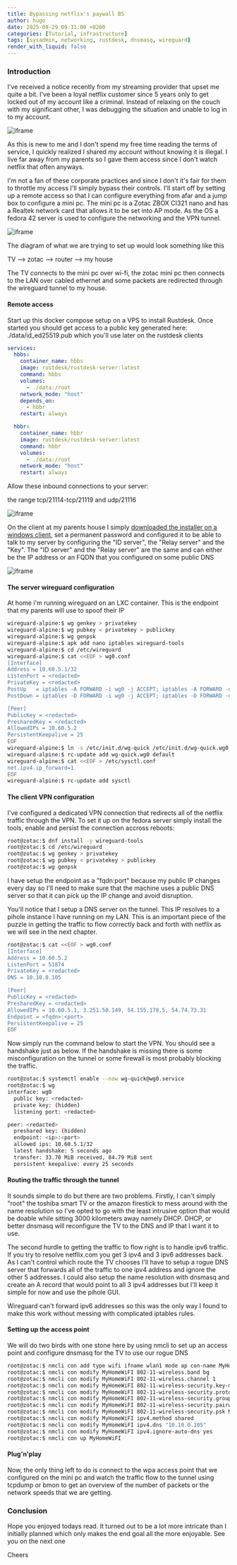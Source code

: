 ```yaml
---
title: Bypassing netflix's paywall BS
author: hugo
date: 2025-09-29 09:11:00 +0200
categories: [Tutorial, infrastructure]
tags: [sysadmin, networking, rustdesk, dnsmasq, wireguard]
render_with_liquid: false
---
```


### Introduction

I've received a notice recently from my streaming provider that upset me quite a bit. I've been a loyal netflix customer since 5 years only to get locked out of my account like a criminal. Instead of relaxing on the couch with my significant other, I was debugging the situation and unable to log in to my account.

![iframe](</assets/img/posts/netflix-locked-me-out-of-my-pc-v0-zejhzx512lye1.jpg>)

As this is new to me and I don't spend my free time reading the terms of service, I quickly realized I shared my account without knowing it is illegal. I live far away from my parents so I gave them access since I don't watch netflix that often anyways.

I'm not a fan of these corporate practices and since I don't it's fair for them to throttle my access I'll simply bypass their controls. I'll start off by setting up a remote access so that I can configure everything from afar and a jump box to configure a mini pc. The mini pc is a Zotac ZBOX CI321 nano and has a Realtek network card that allows it to be set into AP mode. As the OS a fedora 42 server is used to configure the networking and the VPN tunnel.

![iframe](</assets/img/posts/7bb1-zbox-cover.jpg>)

The diagram of what we are trying to set up would look something like this

TV --> zotac --> router --> my house

The TV connects to the mini pc over wi-fi, the zotac mini pc then connects to the LAN over cabled ethernet and some packets are redirected through the wireguard tunnel to my house.


#### Remote access

Start up this docker compose setup on a VPS to install Rustdesk. Once started you should get access to a public key generated here: ./data/id_ed25519.pub which you'll use later on the rustdesk clients

```yaml
services:
  hbbs:
    container_name: hbbs
    image: rustdesk/rustdesk-server:latest
    command: hbbs
    volumes:
      - ./data:/root
    network_mode: "host"
    depends_on:
      - hbbr
    restart: always

  hbbr:
    container_name: hbbr
    image: rustdesk/rustdesk-server:latest
    command: hbbr
    volumes:
      - ./data:/root
    network_mode: "host"
    restart: always
```

Allow these inbound connections to your server: 

the range tcp/21114-tcp/21119 and udp/21116

![iframe](</assets/img/posts/swappy-20250929-185530.png>)

On the client at my parents house I simply [downloaded the installer on a windows client](https://github.com/rustdesk/rustdesk/releases/download/1.4.2/rustdesk-1.4.2-x86_64.exe), set a permanent password and configured it to be able to talk to my server by configuring the "ID server", the "Relay server" and the "Key". The "ID server" and the "Relay server" are the same and can either be the IP address or an FQDN that you configured on some public DNS

![iframe](</assets/img/posts/swappy-20250929-190357.png>)


#### The server wireguard configuration

At home i'm running wireguard on an LXC container. This is the endpoint that my parents will use to spoof their IP

```bash
wireguard-alpine:$ wg genkey > privatekey
wireguard-alpine:$ wg pubkey < privatekey > publickey
wireguard-alpine:$ wg genpsk
wireguard-alpine:$ apk add nano iptables wireguard-tools
wireguard-alpine:$ cd /etc/wireguard
wireguard-alpine:$ cat <<EOF > wg0.conf
[Interface]
Address = 10.60.5.1/32
ListenPort = <redacted>
PrivateKey = <redacted>
PostUp   = iptables -A FORWARD -i wg0 -j ACCEPT; iptables -A FORWARD -o wg0 -j ACCEPT; iptables -t nat -A POSTROUTING -o eth0 -j MASQUERADE
PostDown = iptables -D FORWARD -i wg0 -j ACCEPT; iptables -D FORWARD -o wg0 -j ACCEPT; iptables -t nat -D POSTROUTING -o eth0 -j MASQUERADE

[Peer]
PublicKey = <redacted>
PresharedKey = <redacted>
AllowedIPs = 10.60.5.2
PersistentKeepalive = 25
EOF
wireguard-alpine:$ ln -s /etc/init.d/wg-quick /etc/init.d/wg-quick.wg0
wireguard-alpine:$ rc-update add wg-quick.wg0 default
wireguard-alpine:$ cat <<EOF > /etc/sysctl.conf
net.ipv4.ip_forward=1
EOF
wireguard-alpine:$ rc-update add sysctl
```


#### The client VPN configuration

I've configured a dedicated VPN connection that redirects all of the netflix traffic through the VPN. To set it up on the fedora server simply install the tools, enable and persist the connection accross reboots:

```bash
root@zotac:$ dnf install -y wireguard-tools
root@zotac:$ cd /etc/wireguard
root@zotac:$ wg genkey > privatekey
root@zotac:$ wg pubkey < privatekey > publickey
root@zotac:$ wg genpsk
```

I have setup the endpoint as a "fqdn:port" because my public IP changes every day so I'll need to make sure that the machine uses a public DNS server so that it can pick up the IP change and avoid disruption. 

You'll notice that I setup a DNS server on the tunnel. This IP resolves to a pihole instance I have running on my LAN. This is an important piece of the puzzle in getting the traffic to flow correctly back and forth with netflix as we will see in the next chapter.

```bash
root@zotac:$ cat <<EOF > wg0.conf
[Interface]
Address = 10.60.5.2
ListenPort = 51874
PrivateKey = <redacted>
DNS = 10.10.0.105

[Peer]
PublicKey = <redacted>
PresharedKey = <redacted>
AllowedIPs = 10.60.5.1, 3.251.50.149, 54.155.178.5, 54.74.73.31
Endpoint = <fqdn>:<port>
PersistentKeepalive = 25
EOF
```

Now simply run the command below to start the VPN. You should see a handshake just as below. If the handshake is missing there is some misconfiguration on the tunnel or some firewall is most probably blocking the traffic.

```bash
root@zotac:$ systemctl enable --now wg-quick@wg0.service
root@zotac:$ wg
interface: wg0
  public key: <redacted>
  private key: (hidden)
  listening port: <redacted>

peer: <redacted>
  preshared key: (hidden)
  endpoint: <ip>:<port>
  allowed ips: 10.60.5.1/32
  latest handshake: 5 seconds ago
  transfer: 33.70 MiB received, 84.79 MiB sent
  persistent keepalive: every 25 seconds
```


#### Routing the traffic through the tunnel

It sounds simple to do but there are two problems. Firstly, I can't simply "root" the toshiba smart TV or the amazon firestick to mess around with the name resolution so I've opted to go with the least intrusive option that would be doable while sitting 3000 kilometers away namely DHCP. DHCP, or better dnsmasq will reconfigure the TV to the DNS and IP that I want it to use. 

The second hurdle to getting the traffic to flow right is to handle ipv6 traffic. If you try to resolve netflix.com you get 3 ipv4 and 3 ipv6 addresses back. As I can't control which route the TV chooses I'll have to setup a rogue DNS server that forwards all of the traffic to one ipv4 address and ignore the other 5 addresses. I could also setup the name resolution with dnsmasq and create an A record that would point to all 3 ipv4 addresses but I'll keep it simple for now and use the pihole GUI.

Wireguard can't forward ipv6 addresses so this was the only way I found to make this work without messing with complicated iptables rules.


#### Setting up the access point

We will do two birds with one stone here by using nmcli to set up an access point and configure dnsmasq for the TV to use our rogue DNS

```bash
root@zotac:$ nmcli con add type wifi ifname wlan1 mode ap con-name MyHomeWiFI ssid zotac
root@zotac:$ nmcli con modify MyHomeWiFI 802-11-wireless.band bg
root@zotac:$ nmcli con modify MyHomeWiFI 802-11-wireless.channel 1
root@zotac:$ nmcli con modify MyHomeWiFI 802-11-wireless-security.key-mgmt wpa-psk
root@zotac:$ nmcli con modify MyHomeWiFI 802-11-wireless-security.proto rsn
root@zotac:$ nmcli con modify MyHomeWiFI 802-11-wireless-security.group ccmp
root@zotac:$ nmcli con modify MyHomeWiFI 802-11-wireless-security.pairwise ccmp
root@zotac:$ nmcli con modify MyHomeWiFI 802-11-wireless-security.psk MaxPass21
root@zotac:$ nmcli con modify MyHomeWiFI ipv4.method shared
root@zotac:$ nmcli con modify MyHomeWiFI ipv4.dns "10.10.0.105"
root@zotac:$ nmcli con modify MyHomeWiFI ipv4.ignore-auto-dns yes
root@zotac:$ nmcli con up MyHomeWiFI
```

#### Plug'n'play

Now, the only thing left to do is connect to the wpa access point that we configured on the mini pc and watch the traffic flow to the tunnel using tcpdump or bmon to get an overview of the number of packets or the network speeds that we are getting.

### Conclusion

Hope you enjoyed todays read. It turned out to be a lot more intricate than I initially planned which only makes the end goal all the more enjoyable. See you on the next one


Cheers
